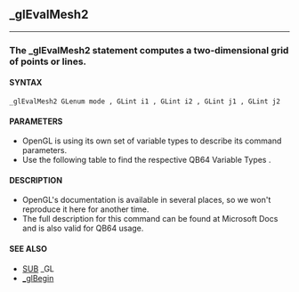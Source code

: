 ## _glEvalMesh2
---

### The _glEvalMesh2 statement computes a two-dimensional grid of points or lines.

#### SYNTAX

`_glEvalMesh2 GLenum mode , GLint i1 , GLint i2 , GLint j1 , GLint j2`

#### PARAMETERS
* OpenGL is using its own set of variable types to describe its command parameters.
* Use the following table to find the respective QB64 Variable Types .


#### DESCRIPTION
* OpenGL's documentation is available in several places, so we won't reproduce it here for another time.
* The full description for this command can be found at Microsoft Docs and is also valid for QB64 usage.


#### SEE ALSO
* [SUB](./SUB.md) _GL
* [_glBegin](./_glBegin.md)
